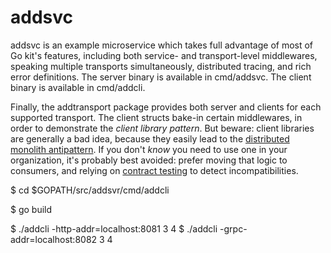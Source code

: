 # addsvc

addsvc is an example microservice which takes full advantage of most of Go
kit's features, including both service- and transport-level middlewares,
speaking multiple transports simultaneously, distributed tracing, and rich
error definitions. The server binary is available in cmd/addsvc. The client
binary is available in cmd/addcli.

Finally, the addtransport package provides both server and clients for each
supported transport. The client structs bake-in certain middlewares, in order to
demonstrate the _client library pattern_. But beware: client libraries are
generally a bad idea, because they easily lead to the
 [distributed monolith antipattern](https://www.microservices.com/talks/dont-build-a-distributed-monolith/).
If you don't _know_ you need to use one in your organization, it's probably best
avoided: prefer moving that logic to consumers, and relying on 
 [contract testing](https://docs.pact.io/best_practices/contract_tests_not_functional_tests.html)
to detect incompatibilities.

$ cd $GOPATH/src/addsvr/cmd/addcli

$ go build

$ ./addcli -http-addr=localhost:8081 3 4
$ ./addcli -grpc-addr=localhost:8082 3 4

